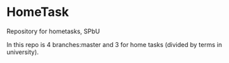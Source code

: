 # HomeTask
Repository for hometasks, SPbU

In this repo is 4 branches:master and 3 for home tasks (divided by terms in university).
